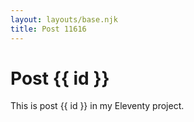 ```yaml
---
layout: layouts/base.njk
title: Post 11616
---
```


# Post {{ id }}

This is post {{ id }} in my Eleventy project.
